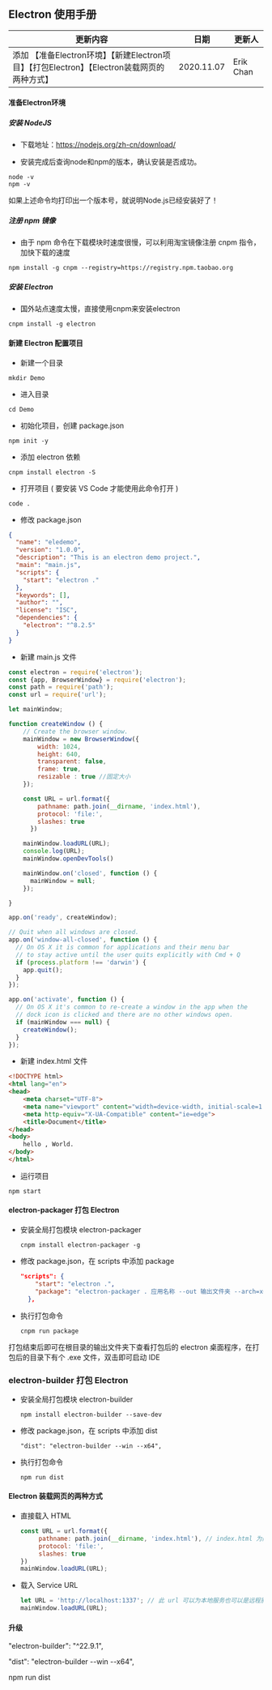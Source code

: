 ## Electron 使用手册                                                                                                   

| 更新内容                                                     | 日期       | 更新人    |
| ------------------------------------------------------------ | ---------- | --------- |
| 添加 【准备Electron环境】【新建Electron项目】【打包Electron】【Electron装载网页的两种方式】 | 2020.11.07 | Erik Chan |

#### 准备Electron环境

##### 安装 NodeJS

- 下载地址：https://nodejs.org/zh-cn/download/

- 安装完成后查询node和npm的版本，确认安装是否成功。

```
node -v
npm -v
```

如果上述命令均打印出一个版本号，就说明Node.js已经安装好了！

##### 注册 npm 镜像

- 由于 npm 命令在下载模块时速度很慢，可以利用淘宝镜像注册 cnpm 指令，加快下载的速度

```
npm install -g cnpm --registry=https://registry.npm.taobao.org
```

##### 安装 Electron

- 国外站点速度太慢，直接使用cnpm来安装electron

```
cnpm install -g electron
```

#### 新建 Electron 配置项目

- 新建一个目录

```
mkdir Demo
```

- 进入目录

```
cd Demo
```

- 初始化项目，创建 package.json

```
npm init -y
```

- 添加 electron 依赖

```
cnpm install electron -S
```

- 打开项目 ( 要安装 VS Code 才能使用此命令打开 )

```
code .
```

- 修改 package.json

```json
{
  "name": "eledemo",
  "version": "1.0.0",
  "description": "This is an electron demo project.",
  "main": "main.js",
  "scripts": {
    "start": "electron ."
  },
  "keywords": [],
  "author": "",
  "license": "ISC",
  "dependencies": {
    "electron": "^8.2.5"
  }
}
```

- 新建 main.js 文件

```js
const electron = require('electron');
const {app, BrowserWindow} = require('electron');
const path = require('path');
const url = require('url');

let mainWindow;

function createWindow () {
    // Create the browser window.
    mainWindow = new BrowserWindow({
        width: 1024, 
        height: 640,
        transparent: false,
        frame: true,
        resizable : true //固定大小
    });

    const URL = url.format({
        pathname: path.join(__dirname, 'index.html'),
        protocol: 'file:',
        slashes: true
      })

    mainWindow.loadURL(URL);
    console.log(URL);
    mainWindow.openDevTools()

    mainWindow.on('closed', function () {
      mainWindow = null;
    });

}

app.on('ready', createWindow);

// Quit when all windows are closed.
app.on('window-all-closed', function () {
  // On OS X it is common for applications and their menu bar
  // to stay active until the user quits explicitly with Cmd + Q
  if (process.platform !== 'darwin') {
    app.quit();
  }
});

app.on('activate', function () {
  // On OS X it's common to re-create a window in the app when the
  // dock icon is clicked and there are no other windows open.
  if (mainWindow === null) {
    createWindow();
  }
});
```

- 新建 index.html 文件

```html
<!DOCTYPE html>
<html lang="en">
<head>
    <meta charset="UTF-8">
    <meta name="viewport" content="width=device-width, initial-scale=1.0">
    <meta http-equiv="X-UA-Compatible" content="ie=edge">
    <title>Document</title>
</head>
<body>
    hello , World.
</body>
</html>
```

- 运行项目

```
npm start
```

#### electron-packager 打包 Electron

- 安装全局打包模块 electron-packager

  ```
  cnpm install electron-packager -g
  ```

- 修改 package.json，在 scripts 中添加 package

  ```json
  "scripts": {
      "start": "electron .",
      "package": "electron-packager . 应用名称 --out 输出文件夹 --arch=x64 --overwrite"
    },
  ```

- 执行打包命令

  ```
  cnpm run package
  ```

打包结束后即可在根目录的输出文件夹下查看打包后的 electron 桌面程序，在打包后的目录下有个 .exe 文件，双击即可启动 IDE

### electron-builder 打包 Electron

- 安装全局打包模块 electron-builder

  ```
  npm install electron-builder --save-dev
  ```

- 修改 package.json，在 scripts 中添加 dist

  ```
  "dist": "electron-builder --win --x64",
  ```

- 执行打包命令

  ```
  npm run dist
  ```

#### Electron 装载网页的两种方式

- 直接载入 HTML

  ```js
  const URL = url.format({
       pathname: path.join(__dirname, 'index.html'), // index.html 为网页主入口
       protocol: 'file:',
       slashes: true
  })
  mainWindow.loadURL(URL);
  ```

- 载入 Service URL

  ```js
  let URL = 'http://localhost:1337'; // 此 url 可以为本地服务也可以是远程服务，例如 https://www.google.com/
  mainWindow.loadURL(URL);
  ```

#### 升级

"electron-builder": "^22.9.1",

"dist": "electron-builder --win --x64",

 npm run dist